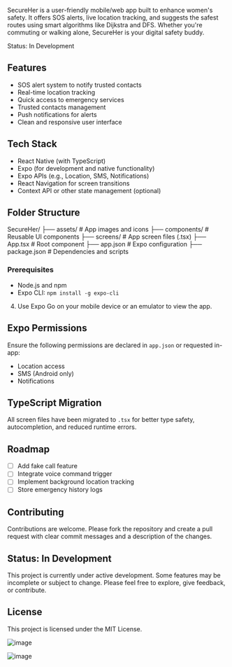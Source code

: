 SecureHer is a user-friendly mobile/web app built to enhance women's safety. 
It offers SOS alerts, live location tracking, and suggests the safest routes using smart algorithms like Dijkstra and DFS. 
Whether you're commuting or walking alone, SecureHer is your digital safety buddy.

Status: In Development

## Features

- SOS alert system to notify trusted contacts
- Real-time location tracking
- Quick access to emergency services
- Trusted contacts management
- Push notifications for alerts
- Clean and responsive user interface

## Tech Stack

- React Native (with TypeScript)
- Expo (for development and native functionality)
- Expo APIs (e.g., Location, SMS, Notifications)
- React Navigation for screen transitions
- Context API or other state management (optional)

## Folder Structure
SecureHer/
├── assets/ # App images and icons
├── components/ # Reusable UI components
├── screens/ # App screen files (.tsx)
├── App.tsx # Root component
├── app.json # Expo configuration
├── package.json # Dependencies and scripts

### Prerequisites

- Node.js and npm
- Expo CLI: `npm install -g expo-cli`


4. Use Expo Go on your mobile device or an emulator to view the app.

## Expo Permissions

Ensure the following permissions are declared in `app.json` or requested in-app:

- Location access
- SMS (Android only)
- Notifications

## TypeScript Migration

All screen files have been migrated to `.tsx` for better type safety, autocompletion, and reduced runtime errors.

## Roadmap

- [ ] Add fake call feature
- [ ] Integrate voice command trigger
- [ ] Implement background location tracking
- [ ] Store emergency history logs

## Contributing
Contributions are welcome. Please fork the repository and create a pull request with clear commit messages and a description of the changes.

## Status: In Development
This project is currently under active development. Some features may be incomplete or subject to change. Please feel free to explore, give feedback, or contribute.


## License
This project is licensed under the MIT License.

![image](https://github.com/user-attachments/assets/8309069c-31b6-4fc4-81a0-f4091ba95a18)

![image](https://github.com/user-attachments/assets/2caf9d31-5163-4066-98ef-ad8d72ec9705)



